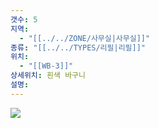 ```yaml
---
갯수: 5
지역:
  - "[[../../ZONE/사무실|사무실]]"
종류: "[[../../TYPES/리필|리필]]"
위치:
  - "[[WB-3]]"
상세위치: 흰색 바구니
설명:
---
```

![](http://192.168.50.22/devices/240608_IMG_0242.jpg)